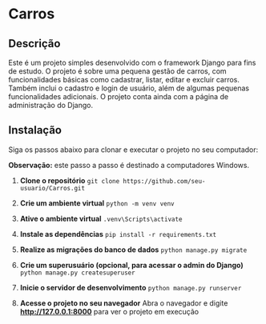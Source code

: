 # Carros

## Descrição

Este é um projeto simples desenvolvido com o framework Django para fins de estudo. O projeto é sobre uma pequena gestão de carros, com funcionalidades básicas como cadastrar, listar, editar e excluir carros. 
Também inclui o cadastro e login de usuário, além de algumas pequenas funcionalidades adicionais. O projeto conta ainda com a página de administração do Django.

## Instalação

Siga os passos abaixo para clonar e executar o projeto no seu computador:

**Observação:** este passo a passo é destinado a computadores Windows.

1. **Clone o repositório**
   ``` git clone https://github.com/seu-usuario/Carros.git ```

2. **Crie um ambiente virtual**
   ``` python -m venv venv ```

3. **Ative o ambiente virtual**
   ``` .venv\Scripts\activate ```

4. **Instale as dependências**
   ``` pip install -r requirements.txt ```

5. **Realize as migrações do banco de dados**
   ``` python manage.py migrate ```

6. **Crie um superusuário (opcional, para acessar o admin do Django)**
   ``` python manage.py createsuperuser ```

7. **Inicie o servidor de desenvolvimento**
   ``` python manage.py runserver ```

8. **Acesse o projeto no seu navegador**
   Abra o navegador e digite **http://127.0.0.1:8000** para ver o projeto em execução
